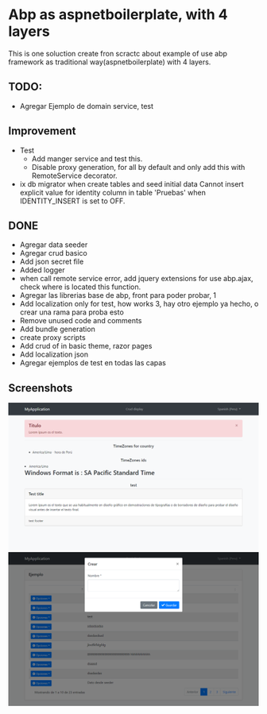 # Abp as aspnetboilerplate, with 4 layers
This is one soluction create fron scractc about example of use abp framework as traditional way(aspnetboilerplate) with 4 layers.

## TODO:
- Agregar Ejemplo de domain service, test

## Improvement
- Test
  - Add manger service and test this.
  - Disable proxy generation, for all by default and only add this with RemoteService decorator.
- ix db migrator when create tables and seed initial data Cannot insert explicit value for identity column in table 'Pruebas' when IDENTITY_INSERT is set to OFF.
## DONE
- Agregar data seeder
- Agregar crud basico
- Add json secret file
- Added logger
- when call remote service error, add jquery extensions for use abp.ajax, check where is located this function.
- Agregar las librerias base de abp, front para poder probar, 1
- Add localization only for test, how works                 3, hay otro ejemplo ya hecho, o crear una rama para proba esto
- Remove unused code and comments
- Add bundle generation
- create proxy scripts
- Add crud of in basic theme, razor pages
- Add localization json
- Agregar ejemplos de test en todas las capas

## Screenshots

![alt](/images/screencapture-localhost-5001-2022-11-16-19_54_57.png)
![alt](/images/screencapture-localhost-5001-Crud-2022-11-16-19_55_14.png)
